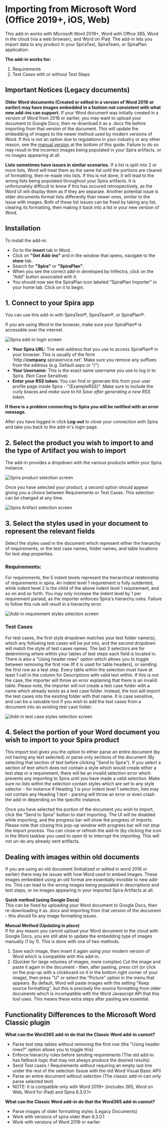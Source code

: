 # Importing from Microsoft Word (Office 2019+, iOS, Web)

This add-in works with Microsoft Word 2019+, Word with Office 365, Word in the cloud (via a web browser), and Word on iPad. The add-in lets you import data to any product in your SpiraTest, SpiraTeam, or SpiraPlan application. 

**The add-in works for:**
1. Requirements
2. Test Cases with or without Test Steps

## Important Notices (Legacy documents)
**Older Word documents (Created or edited in a version of Word 2016 or earlier) may have images embedded in a fashion not consistent with what new add-ins can support.** If your Word document was initially created in a version of Word from 2016 or earlier, you may want to upload your document to Google Docs, then re-download it as a .docx file before importing from that version of the document. This will update the embedding of images to the newer method used by modern versions of Word. If this is not an option due to regulations in your industry or any other reason, see the [manual version](#dealing-with-images-within-old-documents) at the bottom of this guide. Failure to do so may result in the incorrect images being populated in your Spira artifacts, or no images appearing at all.

**Lists sometimes have issues in similar scenarios.** If a list is split into 2 or more lists, Word will treat them as the same list until the portions are cleared of formatting, then re-made into lists. If this is not done, it will lead to the wrong lists being populated throughout your Spira artifacts. It is unfortunately difficult to know if this has occured retrospectively, as the Word UI will display them as if they are separate. Another potential issue is older documents format lists differently than newer ones, similar to the issue with images. Both of these list issues can be fixed by taking any list, clearing its formatting, then making it back into a list in your new version of Word. 

## Installation

To install the add-in:
* Go to the **insert** tab in Word.
* Click on **"Get Add-ins"** and in the window that opens, navigate to the **store** tab.
* Search for **"Spira"** or **"SpiraPlan"**.
* When you see the correct add-in developed by Inflectra, click on the "Add" button associated with it. 
* You should now see the SpiraPlan icon labeled "SpiraPlan Importer" in your home tab. Click on it to begin.

## 1. Connect to your Spira app

You can use this add-in with SpiraTest®, SpiraTeam®, or SpiraPlan®. 

If you are using Word in the browser, make sure your SpiraPlan® is accessible over the internet.

![Spira add-in login screen](img/word365-log-in-screen.png)

* **Your Spira URL:** The web address that you use to access SpiraPlan® in your browser. This is usually of the form 'http://**company**.spiraservice.net'. Make sure you remove any suffixes from the address (e.g. Default.aspx or "/")
* **Your Username:** This is the exact same username you use to log in to Spira. (Not Case Sensitive)
* **Enter your RSS token:** You can find or generate this from your user profile page inside Spira - "{ExampleRSS}". Make sure to include the curly braces and *make sure to hit Save after generating a new RSS token.*

**If there is a problem connecting to Spira you will be notified with an error message.**

After you have logged in click **Log-out** to close your connection with Spira and take you back to the add-in's login page.

## 2. Select the product you wish to import to and the type of Artifact you wish to import

The add-in provides a dropdown with the various products within your Spira instance.

![Spira product selection screen](img/word365-product-select.png)

Once you have selected your product, a second option should appear giving you a choice between Requirements or Test Cases. This selection can be changed at any time.

![Spira Artifact selection screen](img/word365-artifact-select.png)

## 3. Select the styles used in your document to represent the relevant fields

Select the styles used in the document which represent either the hierarchy of requirements, or the test case names, folder names, and table locations for test step properties. 

### Requirements:

For requirements, the 5 indent levels represent the hierarchical relationship of requirements in spira. An indent level 1 requirement is fully outdented, while indent level 2 is the child of the above indent level 1 requirement, and so on and so forth. You may only increase the indent level by 1 per requirement parsed, as the importer enforces Spira's hierarchy rules. Failure to follow this rule will result in a hierarchy error.

![Add-in requirement styles selection screen](img/word365-requirement-styles.png)

### Test Cases

For test cases, the first style dropdown matches your test folder name(s), which any following test cases will be put into, and the second dropdown will match the style of test cases names. The last 3 selectors are for determining where within your tables of test steps each field is located in. There is also a "Using header rows" option which allows you to toggle between removing the first row (If it is used for table headers), or sending the first row as a test step. Every table within the selection must have at least 1 cell in the column for Descriptions with valid text within. If this is not the case, the importer will throw an error explaining that there is an invalid table. Please note, the importer will not create a test case folder with a name which already exists as a test case folder. Instead, the tool will import the test cases into the existing folder with that name. It is case sensitive, and can be a valuable tool if you wish to add the test cases from a document into an existing test case folder.

![Add-in test case styles selection screen](img/word365-test-case-styles.jpg)

## 4. Select the portion of your Word document you wish to import to your Spira product

This import tool gives you the option to either parse an entire document (by not having any text selected) or parse only sections of the document (By selecting that section of text before clicking "Send to Spira"). If you select a section of text which does not contain a style which would create either a test step or a requirement, there will be an invalid selection error which prevents any importing to Spira until you have made a valid selection. Make sure no lists within the selection contain styles which are set to any style selector - for instance if Heading 1 is your indent level 1 selection, lists may not contain any Heading 1 text - parsing will throw an error or even crash the add-in depending on the specific instance. 

Once you have selected the portion of the document you wish to import, click the "Send to Spira" button to start importing. The UI will be disabled while importing, and the progress bar will show the progress of imports. Please note that closing this pop-up window with progress bar will not stop the import process. You can close or refresh the add-in (by clicking the icon in the Word taskbar you used to open it) to interrupt the importing. This will not un-do any already sent artifacts.

## Dealing with images within old documents
If you are using an old document (Initialized or edited in word 2016 or earlier) there may be issues with how Word used to embed images. These images embedded using an old format are essentially invisible to new add-ins. This can lead to the wrong images being populated in descriptions and test steps, or no images appearing in your imported Spira Artifacts at all. 

**Quick method (using Google Docs)**  
This can be fixed by uploading your Word document to Google Docs, then re-downloading it as .docx and importing from that version of the document - this should fix any image formatting issues. 

**Manual Method (Updating in place)**  
If for any reason you cannot upload your Word document to the cloud with Google Docs, you are still able to update the embedding type of images manually (1 by 1). This is done with one of two methods. 
1. Save each image, then insert it again using your modern version of Word which is compatible with this add-in. 
2. (Quicker for large volumes of images, more complex) Cut the image and paste it again in the document - then, after pasting, press ctrl (or click on the pop-up with a clickboard on it in the bottom right corner of your image), then press "U" or select the "Picture" option in the menu that appears. By default, Word will paste images with the setting "Keep source formatting", but this is precisely the source formatting from older documents which is incompatible with the Word Javascript API that this tool uses. This means these extra steps after pasting are essential.


## Functionality Differences to the Microsoft Word Classic plugin

**What can the Word365 add-in do that the Classic Word add-in cannot?**

* Parse test step tables without removing the first row (the "Using header rows?" option allows you to toggle this)
* Enforce hierarchy rules before sending requirements (The old add-in has fallback logic that may not always produce the desired results)
* Send Test cases / Requirements without requiring an empty last line under the rest of the selection (Issue with the old Word Visual Basic API)
* Parse an entire document without selection (The classic add-in can only parse selected text)
* NOTE: It is compatible only with Word 2019+ (includes 365, Word on Web, Word for iPad) and Spira 6.3.0.1+

**What can the Classic Word add-in do that the Word365 add-in cannot?**

* Parse images of older formatting styles (Legacy Documents)
* Work with versions of spira older than 6.3.0.1
* Work with versions of Word 2016 or earlier
